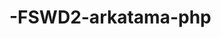 # -FSWD2-arkatama-php

<!-- LINK GITHUB : https://github.com/ikykun12/-FSWD2-arkatama-php

Nama : Risky Pranata
ID Kegiatan : 4433875 -->

<!-- git status
git add
git status
git commit -m "comment"
git push origin main -->
